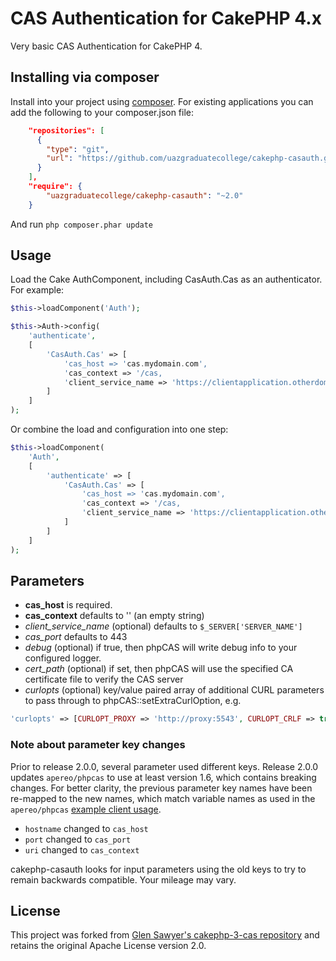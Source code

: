# CAS Authentication for CakePHP 4.x

Very basic CAS Authentication for CakePHP 4.

## Installing via composer

Install into your project using [composer](http://getcomposer.org).
For existing applications you can add the following to your composer.json file:

```json
    "repositories": [
      {
        "type": "git",
        "url": "https://github.com/uazgraduatecollege/cakephp-casauth.git"
      }
    ],
    "require": {
        "uazgraduatecollege/cakephp-casauth": "~2.0"
    }
```

And run `php composer.phar update`

## Usage

Load the Cake AuthComponent, including CasAuth.Cas as an authenticator.
For example:

```php
$this->loadComponent('Auth');

$this->Auth->config(
    'authenticate',
    [
        'CasAuth.Cas' => [
            'cas_host => 'cas.mydomain.com',
            'cas_context => '/cas,
            'client_service_name => 'https://clientapplication.otherdomain.com',
        ]
    ]
);
```

Or combine the load and configuration into one step:

```php
$this->loadComponent(
    'Auth',
    [
        'authenticate' => [
            'CasAuth.Cas' => [
                'cas_host => 'cas.mydomain.com',
                'cas_context => '/cas,
                'client_service_name => 'https://clientapplication.otherdomain.com',
            ]
        ]
    ]
);

```

## Parameters

* **cas_host** is required.
* **cas_context** defaults to '' (an empty string)
* *client_service_name* (optional) defaults to `$_SERVER['SERVER_NAME']`
* *cas_port* defaults to 443
* *debug* (optional) if true, then phpCAS will write debug info to your configured logger.
* *cert_path* (optional) if set, then phpCAS will use the specified CA certificate file to verify the CAS server
* *curlopts* (optional) key/value paired array of additional CURL parameters to pass through to phpCAS::setExtraCurlOption, e.g.

```php
'curlopts' => [CURLOPT_PROXY => 'http://proxy:5543', CURLOPT_CRLF => true]
```

### Note about parameter key changes

Prior to release 2.0.0, several parameter used different keys.
Release 2.0.0 updates `apereo/phpcas` to use at least version 1.6, which contains breaking changes.
For better clarity, the previous parameter key names have been re-mapped to the new names, which
match variable names as used in the `apereo/phpcas`
[example client usage](https://github.com/apereo/phpCAS/blob/master/docs/examples/example_simple.php).

- `hostname` changed to `cas_host`
- `port` changed to `cas_port`
- `uri` changed to `cas_context`

cakephp-casauth looks for input parameters using the old keys to try to remain backwards compatible.
Your mileage may vary.

## License

This project was forked from
[Glen Sawyer's cakephp-3-cas repository](https://github.com/snelg/cakephp-3-cas)
and retains the original Apache License version 2.0.

